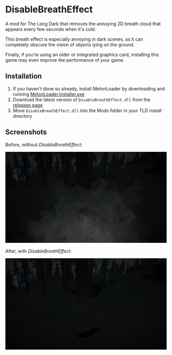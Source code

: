 # DisableBreathEffect

A mod for The Long Dark that removes the annoying 2D breath cloud that appears every few seconds when it's cold.

This breath effect is especially annoying in dark scenes, as it can completely obscure the vision of objects lying on the ground.

Finally, if you're using an older or integrated graphics card, installing this game may even improve the performance of your game.

## Installation

1. If you haven't done so already, install MelonLoader by downloading and running [MelonLoader.Installer.exe](https://github.com/HerpDerpinstine/MelonLoader/releases/latest/download/MelonLoader.Installer.exe)
2. Download the latest version of `DisableBreathEffect.dll` from the [releases page](https://github.com/zeobviouslyfakeacc/DisableBreathEffect/releases)
3. Move `DisableBreathEffect.dll` into the Mods folder in your TLD install directory

## Screenshots

Before, without *DisableBreathEffect*:

![Screenshot without DisableBreathEffect](images/before.png)

After, with *DisableBreathEffect*:

![Screenshot with DisableBreathEffect](images/after.png)
